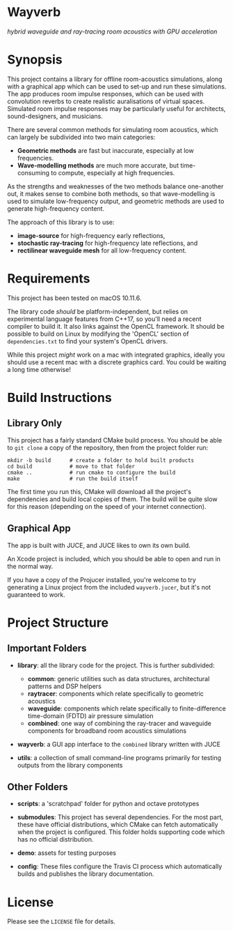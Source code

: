 Wayverb
=======

*hybrid waveguide and ray-tracing room acoustics with GPU acceleration*

Synopsis
========

This project contains a library for offline room-acoustics simulations, along
with a graphical app which can be used to set-up and run these simulations.
The app produces room impulse responses, which can be used with convolution
reverbs to create realistic auralisations of virtual spaces.
Simulated room impulse responses may be particularly useful for architects,
sound-designers, and musicians.

There are several common methods for simulating room acoustics, which can
largely be subdivided into two main categories:

* **Geometric methods** are fast but inaccurate, especially at low frequencies.
* **Wave-modelling methods** are much more accurate, but time-consuming to
  compute, especially at high frequencies.

As the strengths and weaknesses of the two methods balance one-another out, it
makes sense to combine both methods, so that wave-modelling is used to simulate
low-frequency output, and geometric methods are used to generate high-frequency
content.

The approach of this library is to use:

* **image-source** for high-frequency early reflections,
* **stochastic ray-tracing** for high-frequency late reflections, and
* **rectilinear waveguide mesh** for all low-frequency content.

Requirements
============

This project has been tested on macOS 10.11.6.

The library code *should* be platform-independent, but relies on experimental
language features from C++17, so you'll need a recent compiler to build it.
It also links against the OpenCL framework.
It should be possible to build on Linux by modifying the 'OpenCL' section of
`dependencies.txt` to find your system's OpenCL drivers.

While this project *might* work on a mac with integrated graphics, ideally you
should use a recent mac with a discrete graphics card.
You could be waiting a long time otherwise!

Build Instructions
==================

Library Only
------------

This project has a fairly standard CMake build process.
You should be able to `git clone` a copy of the repository, then from the
project folder run:

```
mkdir -b build      # create a folder to hold built products
cd build            # move to that folder
cmake ..            # run cmake to configure the build
make                # run the build itself
```

The first time you run this, CMake will download all the project's dependencies
and build local copies of them.
The build will be quite slow for this reason (depending on the speed of your
internet connection).

Graphical App
-------------

The app is built with JUCE, and JUCE likes to own its own build.

An Xcode project is included, which you should be able to open and run in the
normal way.

If you have a copy of the Projucer installed, you're welcome to try generating
a Linux project from the included `wayverb.jucer`, but it's not guaranteed to
work.

Project Structure
=================

Important Folders
-----------------

* **library**: all the library code for the project. This is further subdivided:
    * **common**: generic utilities such as data structures, architectural
      patterns and DSP helpers
    * **raytracer**: components which relate specifically to geometric acoustics
    * **waveguide**: components which relate specifically to finite-difference
      time-domain (FDTD) air pressure simulation
    * **combined**: one way of combining the ray-tracer and waveguide components
      for broadband room acoustics simulations

* **wayverb**: a GUI app interface to the `combined` library written with JUCE

* **utils**: a collection of small command-line programs primarily for testing
  outputs from the library components

Other Folders
-------------

* **scripts**: a 'scratchpad' folder for python and octave prototypes

* **submodules**: This project has several dependencies. For the most part,
  these have official distributions, which CMake can fetch automatically when
  the project is configured. This folder holds supporting code which has no
  official distribution.

* **demo**: assets for testing purposes

* **config**: These files configure the Travis CI process which automatically
  builds and publishes the library documentation.

License
=======

Please see the `LICENSE` file for details.
